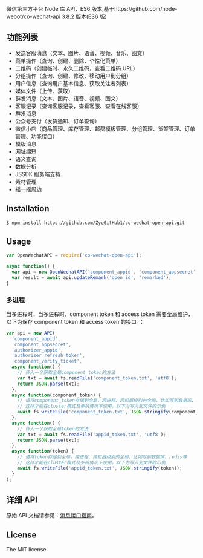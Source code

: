微信第三方平台 Node 库 API，ES6 版本,基于https://github.com/node-webot/co-wechat-api 3.8.2 版本(ES6 版)

## 功能列表

- 发送客服消息（文本、图片、语音、视频、音乐、图文）
- 菜单操作（查询、创建、删除、个性化菜单）
- 二维码（创建临时、永久二维码，查看二维码 URL）
- 分组操作（查询、创建、修改、移动用户到分组）
- 用户信息（查询用户基本信息、获取关注者列表）
- 媒体文件（上传、获取）
- 群发消息（文本、图片、语音、视频、图文）
- 客服记录（查询客服记录，查看客服、查看在线客服）
- 群发消息
- 公众号支付（发货通知、订单查询）
- 微信小店（商品管理、库存管理、邮费模板管理、分组管理、货架管理、订单管理、功能接口）
- 模版消息
- 网址缩短
- 语义查询
- 数据分析
- JSSDK 服务端支持
- 素材管理
- 摇一摇周边

## Installation

```sh
$ npm install https://github.com/ZyqGitHub1/co-wechat-open-api.git
```

## Usage

```js
var OpenWechatAPI = require('co-wechat-open-api');

async function() {
  var api = new OpenWechatAPI('component_appid', 'component_appsecret', 'authorizer_appid', 'authorizer_refresh_token', 'componentVerifyTicket');
  var result = await api.updateRemark('open_id', 'remarked');
}
```

### 多进程

当多进程时，当多进程时，component token 和 access token 需要全局维护，以下为保存 component token 和 access token 的接口。：

```js
var api = new API(
  'component_appid',
  'component_appsecret',
  'authorizer_appid',
  'authorizer_refresh_token',
  'component_verify_ticket',
  async function() {
    // 传入一个获取全局component_token的方法
    var txt = await fs.readFile('component_token.txt', 'utf8');
    return JSON.parse(txt);
  },
  async function(component_token) {
    // 请将component_token存储到全局，跨进程、跨机器级别的全局，比如写到数据库、redis等
    // 这样才能在cluster模式及多机情况下使用，以下为写入到文件的示例
    await fs.writeFile('component_token.txt', JSON.stringify(component_token));
  },
  async function() {
    // 传入一个获取全局token的方法
    var txt = await fs.readFile('appid_token.txt', 'utf8');
    return JSON.parse(txt);
  },
  async function(token) {
    // 请将token存储到全局，跨进程、跨机器级别的全局，比如写到数据库、redis等
    // 这样才能在cluster模式及多机情况下使用，以下为写入到文件的示例
    await fs.writeFile('appid_token.txt', JSON.stringify(token));
  }
);
```

## 详细 API

原始 API 文档请参见：[消息接口指南](http://mp.weixin.qq.com/wiki/index.php?title=消息接口指南)。

## License

The MIT license.
